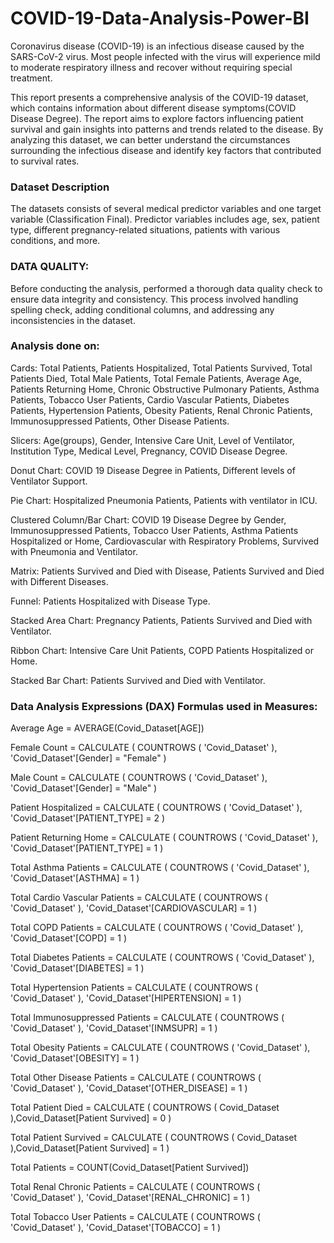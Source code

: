 # COVID-19-Data-Analysis-Power-BI

Coronavirus disease (COVID-19) is an infectious disease caused by the SARS-CoV-2 virus. Most people infected with the virus will experience mild to moderate respiratory illness and recover without requiring special treatment. 

This report presents a comprehensive analysis of the COVID-19 dataset, which contains information about different disease symptoms(COVID Disease Degree). The report aims to explore factors influencing patient survival and gain insights into patterns and trends related to the disease. By analyzing this dataset, we can better understand the circumstances surrounding the infectious disease and identify key factors that contributed to survival rates.

### Dataset Description

The datasets consists of several medical predictor variables and one target variable (Classification Final). Predictor variables includes age, sex, patient type, different pregnancy-related situations, patients with various conditions, and more.

### DATA QUALITY:

Before conducting the analysis, performed a thorough data quality check to ensure data integrity and consistency. This process involved handling spelling check, adding conditional columns, and addressing any inconsistencies in the dataset.

### Analysis done on:

Cards: Total Patients, Patients Hospitalized, Total Patients Survived, Total Patients Died, Total Male Patients, Total Female Patients, Average Age, Patients Returning Home, Chronic Obstructive Pulmonary Patients, Asthma Patients, Tobacco User Patients, Cardio Vascular Patients, Diabetes Patients, Hypertension Patients, Obesity Patients, Renal Chronic Patients, Immunosuppressed Patients, Other Disease Patients.

Slicers: Age(groups), Gender, Intensive Care Unit, Level of Ventilator, Institution Type, Medical Level, Pregnancy, COVID Disease Degree.

Donut Chart: COVID 19 Disease Degree in Patients, Different levels of Ventilator Support.

Pie Chart: Hospitalized Pneumonia Patients, Patients with ventilator in ICU.

Clustered Column/Bar Chart: COVID 19 Disease Degree by Gender, Immunosuppressed Patients, Tobacco User Patients, Asthma Patients Hospitalized or Home, Cardiovascular with Respiratory Problems, Survived with Pneumonia and Ventilator.

Matrix: Patients Survived and Died with Disease, Patients Survived and Died with Different Diseases.

Funnel: Patients Hospitalized with Disease Type.

Stacked Area Chart: Pregnancy Patients, Patients Survived and Died with Ventilator.

Ribbon Chart: Intensive Care Unit Patients, COPD Patients Hospitalized or Home.

Stacked Bar Chart: Patients Survived and Died with Ventilator.

### Data Analysis Expressions (DAX) Formulas used in Measures:

Average Age = AVERAGE(Covid_Dataset[AGE])

Female Count = CALCULATE ( COUNTROWS ( 'Covid_Dataset' ), 'Covid_Dataset'[Gender] = "Female" )

Male Count = CALCULATE ( COUNTROWS ( 'Covid_Dataset' ), 'Covid_Dataset'[Gender] = "Male" )

Patient Hospitalized = CALCULATE ( COUNTROWS ( 'Covid_Dataset' ), 'Covid_Dataset'[PATIENT_TYPE] = 2 )

Patient Returning Home = CALCULATE ( COUNTROWS ( 'Covid_Dataset' ), 'Covid_Dataset'[PATIENT_TYPE] = 1 )

Total Asthma Patients = CALCULATE ( COUNTROWS ( 'Covid_Dataset' ), 'Covid_Dataset'[ASTHMA] = 1 )

Total Cardio Vascular Patients = CALCULATE ( COUNTROWS ( 'Covid_Dataset' ), 'Covid_Dataset'[CARDIOVASCULAR] = 1 )

Total COPD Patients = CALCULATE ( COUNTROWS ( 'Covid_Dataset' ), 'Covid_Dataset'[COPD] = 1 )

Total Diabetes Patients = CALCULATE ( COUNTROWS ( 'Covid_Dataset' ), 'Covid_Dataset'[DIABETES] = 1 )

Total Hypertension Patients = CALCULATE ( COUNTROWS ( 'Covid_Dataset' ), 'Covid_Dataset'[HIPERTENSION] = 1 )

Total Immunosuppressed Patients = CALCULATE ( COUNTROWS ( 'Covid_Dataset' ), 'Covid_Dataset'[INMSUPR] = 1 )

Total Obesity Patients = CALCULATE ( COUNTROWS ( 'Covid_Dataset' ), 'Covid_Dataset'[OBESITY] = 1 )

Total Other Disease Patients = CALCULATE ( COUNTROWS ( 'Covid_Dataset' ), 'Covid_Dataset'[OTHER_DISEASE] = 1 )

Total Patient Died = CALCULATE ( COUNTROWS ( Covid_Dataset ),Covid_Dataset[Patient Survived] = 0 )

Total Patient Survived = CALCULATE ( COUNTROWS ( Covid_Dataset ),Covid_Dataset[Patient Survived] = 1 )

Total Patients = COUNT(Covid_Dataset[Patient Survived])

Total Renal Chronic Patients = CALCULATE ( COUNTROWS ( 'Covid_Dataset' ), 'Covid_Dataset'[RENAL_CHRONIC] = 1 )

Total Tobacco User Patients = CALCULATE ( COUNTROWS ( 'Covid_Dataset' ), 'Covid_Dataset'[TOBACCO] = 1 )

